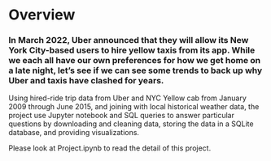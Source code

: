 # Overview
### In March 2022, Uber announced that they will allow its New York City-based users to hire yellow taxis from its app. While we each all have our own preferences for how we get home on a late night, let’s see if we can see some trends to back up why Uber and taxis have clashed for years. 

Using hired-ride trip data from Uber and NYC Yellow cab from January 2009 through June 2015, and joining with local historical weather data, the project use Jupyter notebook and SQL queries to answer particular questions by downloading and cleaning data, storing the data in a SQLite database, and providing visualizations.

Please look at Project.ipynb to read the detail of this project.
